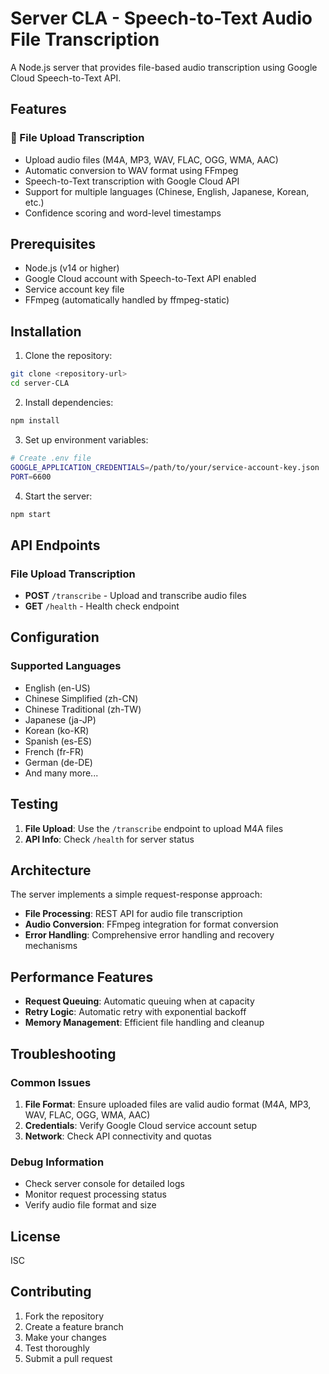 # Server CLA - Speech-to-Text Audio File Transcription

A Node.js server that provides file-based audio transcription using Google Cloud Speech-to-Text API.

## Features

### 🎤 File Upload Transcription

- Upload audio files (M4A, MP3, WAV, FLAC, OGG, WMA, AAC)
- Automatic conversion to WAV format using FFmpeg
- Speech-to-Text transcription with Google Cloud API
- Support for multiple languages (Chinese, English, Japanese, Korean, etc.)
- Confidence scoring and word-level timestamps

## Prerequisites

- Node.js (v14 or higher)
- Google Cloud account with Speech-to-Text API enabled
- Service account key file
- FFmpeg (automatically handled by ffmpeg-static)

## Installation

1. Clone the repository:

```bash
git clone <repository-url>
cd server-CLA
```

2. Install dependencies:

```bash
npm install
```

3. Set up environment variables:

```bash
# Create .env file
GOOGLE_APPLICATION_CREDENTIALS=/path/to/your/service-account-key.json
PORT=6600
```

4. Start the server:

```bash
npm start
```

## API Endpoints

### File Upload Transcription

- **POST** `/transcribe` - Upload and transcribe audio files
- **GET** `/health` - Health check endpoint

## Configuration

### Supported Languages

- English (en-US)
- Chinese Simplified (zh-CN)
- Chinese Traditional (zh-TW)
- Japanese (ja-JP)
- Korean (ko-KR)
- Spanish (es-ES)
- French (fr-FR)
- German (de-DE)
- And many more...

## Testing

1. **File Upload**: Use the `/transcribe` endpoint to upload M4A files
2. **API Info**: Check `/health` for server status

## Architecture

The server implements a simple request-response approach:

- **File Processing**: REST API for audio file transcription
- **Audio Conversion**: FFmpeg integration for format conversion
- **Error Handling**: Comprehensive error handling and recovery mechanisms

## Performance Features

- **Request Queuing**: Automatic queuing when at capacity
- **Retry Logic**: Automatic retry with exponential backoff
- **Memory Management**: Efficient file handling and cleanup

## Troubleshooting

### Common Issues

1. **File Format**: Ensure uploaded files are valid audio format (M4A, MP3, WAV, FLAC, OGG, WMA, AAC)
2. **Credentials**: Verify Google Cloud service account setup
3. **Network**: Check API connectivity and quotas

### Debug Information

- Check server console for detailed logs
- Monitor request processing status
- Verify audio file format and size

## License

ISC

## Contributing

1. Fork the repository
2. Create a feature branch
3. Make your changes
4. Test thoroughly
5. Submit a pull request
